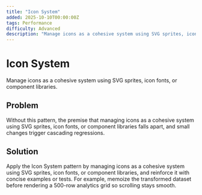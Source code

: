 ```yaml
---
title: "Icon System"
added: 2025-10-10T00:00:00Z
tags: Performance
difficulty: Advanced
description: "Manage icons as a cohesive system using SVG sprites, icon fonts, or component libraries."
---
```

# Icon System

Manage icons as a cohesive system using SVG sprites, icon fonts, or component libraries.

## Problem

Without this pattern, the premise that managing icons as a cohesive system using SVG sprites, icon fonts, or component libraries falls apart, and small changes trigger cascading regressions.

## Solution

Apply the Icon System pattern by managing icons as a cohesive system using SVG sprites, icon fonts, or component libraries, and reinforce it with concise examples or tests. For example, memoize the transformed dataset before rendering a 500-row analytics grid so scrolling stays smooth.
